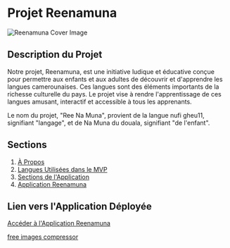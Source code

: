 # Projet Reenamuna
![Reenamuna Cover Image](https://github.com/noungajo/reenamouna/assets/74459608/660a74a2-9d59-46ec-bcb0-1d00c37ad686)


## Description du Projet

Notre projet, Reenamuna, est une initiative ludique et éducative conçue pour permettre aux enfants et aux adultes de découvrir et d'apprendre les langues camerounaises. Ces langues sont des éléments importants de la richesse culturelle du pays. Le projet vise à rendre l'apprentissage de ces langues amusant, interactif et accessible à tous les apprenants.

Le nom du projet, "Ree Na Muna", provient de la langue nufi gheu11, signifiant "langage", et de Na Muna du douala, signifiant "de l'enfant".

## Sections

1. [À Propos](a_propos.md) <!-- Remplacez "lien_vers_apropos" par le lien vers la section À Propos -->
2. [Langues Utilisées dans le MVP](lien_vers_langues) <!-- Remplacez "lien_vers_langues" par le lien vers la section Langues -->
3. [Sections de l'Application](lien_vers_jeux) <!-- Remplacez "lien_vers_jeux" par le lien vers la section Jeux Educatifs -->
4. [Application Reenamuna](lien_vers_application) <!-- Remplacez "lien_vers_application" par le lien vers l'application Reenamuna -->

## Lien vers l'Application Déployée

[Accéder à l'Application Reenamuna](lien_application_deployee) <!-- Remplacez "lien_application_deployee" par le lien vers l'application déployée -->




[free images compressor](https://imagecompressor.com/)

